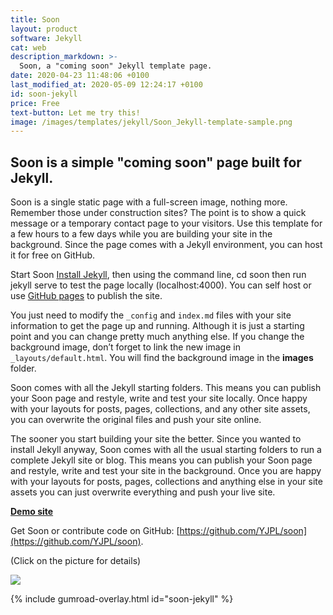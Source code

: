 ```yaml
---
title: Soon
layout: product
software: Jekyll
cat: web
description_markdown: >-
  Soon, a "coming soon" Jekyll template page.
date: 2020-04-23 11:48:06 +0100
last_modified_at: 2020-05-09 12:24:17 +0100
id: soon-jekyll
price: Free
text-button: Let me try this!
image: /images/templates/jekyll/Soon_Jekyll-template-sample.png
---
```


## Soon is a simple "coming soon" page built for Jekyll.

Soon is a single static page with a full-screen image, nothing more. Remember those under construction sites? The point is to show a quick message or a temporary contact page to your visitors. Use this template for a few hours to a few days while you are building your site in the background. Since the page comes with a Jekyll environment, you can host it for free on GitHub.

Start Soon
[Install Jekyll](https://jekyllrb.com/docs/installation/), then using the command line, cd soon then run jekyll serve to test the page locally (localhost:4000). You can self host or use [GitHub pages](https://pages.github.com) to publish the site.

You just need to modify the `_config` and `index.md` files with your site information to get the page up and running. Although it is just a starting point and you can change pretty much anything else. If you change the background image, don’t forget to link the new image in `_layouts/default.html`. You will find the background image in the **images** folder.

Soon comes with all the Jekyll starting folders. This means you can publish your Soon page and restyle, write and test your site locally. Once happy with your layouts for posts, pages, collections, and any other site assets, you can overwrite the original files and push your site online.

The sooner you start building your site the better. Since you wanted to install Jekyll anyway, Soon comes with all the usual starting folders to run a complete Jekyll site or blog. This means you can publish your Soon page and restyle, write and test your site in the background. Once you are happy with your layouts for posts, pages, collections and anything else in your site assets you can just overwrite everything and push your live site.

**[Demo site](https://yjpl.github.io/soon/)**

Get Soon or contribute code on GitHub: [https://github.com/YJPL/soon](https://github.com/YJPL/soon).

<p class="tc f5 black-30 measure-wide lh-copy avenir">
(Click on the picture for details)
</p>

<a href="https://gum.co/soon-jekyll" class="no-underline pv2 grow db"><img class="w-100" src="{{site.baseurl}}/images/templates/jekyll/Soon_Jekyll-template-sample.png"></a>

{% include gumroad-overlay.html id="soon-jekyll" %}
